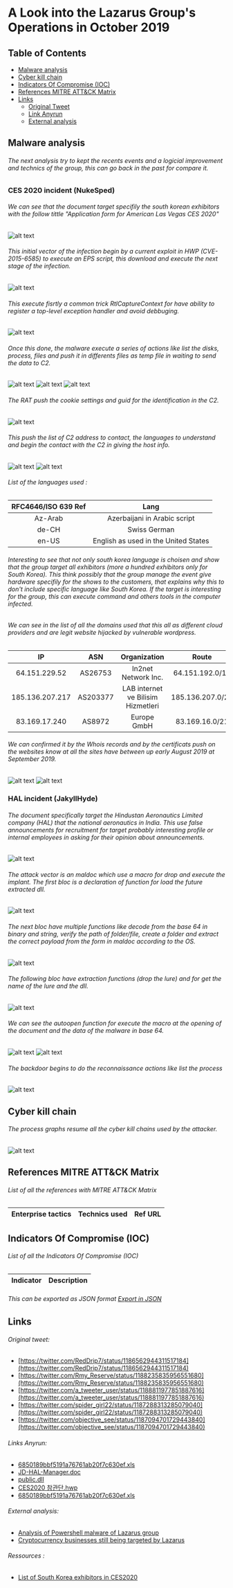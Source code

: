 # A Look into the Lazarus Group's Operations in October 2019
## Table of Contents
* [Malware analysis](#Malware-analysis)
* [Cyber kill chain](#Cyber-kill-chain)
* [Indicators Of Compromise (IOC)](#IOC)
* [References MITRE ATT&CK Matrix](#Ref-MITRE-ATTACK)
* [Links](#Links)
  + [Original Tweet](#Original-Tweet)
  + [Link Anyrun](#Links-Anyrun)
  + [External analysis](#Analysis)

## Malware analysis <a name="Malware-analysis"></a>
###### The next analysis try to kept the recents events and a logicial improvement and technics of the group, this can go back in the past for compare it.
### CES 2020 incident (NukeSped)
###### We can see that the document target specifily the south korean exhibitors with the follow tittle "Application form for American Las Vegas CES 2020"
![alt text](https://raw.githubusercontent.com/StrangerealIntel/CyberThreatIntel/master/North%20Korea/APT/Lazarus/23-10-19/Analysis/HWP/Doc.PNG)
###### This initial vector of the infection begin by a current exploit in HWP (CVE-2015-6585) to execute an EPS script, this download and execute the next stage of the infection.
![alt text](https://github.com/StrangerealIntel/CyberThreatIntel/blob/master/North%20Korea/APT/Lazarus/23-10-19/Analysis/HWP/EPS.PNG)
###### This execute fisrtly a common trick RtlCaptureContext for have ability to register a top-level exception handler and avoid debbuging.
![alt text](https://raw.githubusercontent.com/StrangerealIntel/CyberThreatIntel/master/North%20Korea/APT/Lazarus/23-10-19/Analysis/HWP/mal_anti-debug.png)
###### Once this done, the malware execute a series of actions like list the disks, process, files and push it in differents files as temp file in waiting to send the data to C2.
![alt text](https://raw.githubusercontent.com/StrangerealIntel/CyberThreatIntel/master/North%20Korea/APT/Lazarus/23-10-19/Analysis/HWP/mal_sysinfo.png)
![alt text](https://raw.githubusercontent.com/StrangerealIntel/CyberThreatIntel/master/North%20Korea/APT/Lazarus/23-10-19/Analysis/HWP/mal_disks.png)
![alt text](https://raw.githubusercontent.com/StrangerealIntel/CyberThreatIntel/master/North%20Korea/APT/Lazarus/23-10-19/Analysis/HWP/mal_finfFile.png)
###### The RAT push the cookie settings and guid for the identification in the C2.
![alt text](https://raw.githubusercontent.com/StrangerealIntel/CyberThreatIntel/master/North%20Korea/APT/Lazarus/23-10-19/Analysis/HWP/mal_pushguid.png)
###### This push the list of C2 address to contact, the languages to understand and begin the contact with the C2 in giving the host info. 
![alt text](https://raw.githubusercontent.com/StrangerealIntel/CyberThreatIntel/master/North%20Korea/APT/Lazarus/23-10-19/Analysis/HWP/mal_address.png)
![alt text](https://raw.githubusercontent.com/StrangerealIntel/CyberThreatIntel/master/North%20Korea/APT/Lazarus/23-10-19/Analysis/HWP/mal_Options.png)
###### List of the languages used :
|RFC4646/ISO 639 Ref|Lang|
|:-------------:|:-------------:|
|Az-Arab|Azerbaijani in Arabic script|
|de-CH|Swiss German|
|en-US|English as used in the United States|
###### Interesting to see that not only south korea language is choisen and show that the group target all exhibitors (more a hundred exhibitors only for South Korea). This think possibly that the group manage the event give hardware specifily for the shows to the customers, that explains why this to don't include specific language like South Korea. If the target is interesting for the group, this  can execute command and others tools in the computer infected.

###### We can see in the list of all the domains used that this all as different cloud providers and are legit website hijacked by vulnerable wordpress.
|IP|ASN|Organization|Route|City|Coordinates|Country|
|:-------------:|:-------------:|:-------------:|:-------------:|:-------------:|:-------------:|:-------------:|
|64.151.229.52|AS26753|In2net Network Inc.|64.151.192.0/18|Toronto|43.6861,-79.4025|Canada|
|185.136.207.217|AS203377|LAB internet ve Bilisim Hizmetleri|185.136.207.0/24|Eskiehir|39.7767,30.5206|Turkey|
|83.169.17.240|AS8972|Europe GmbH|83.169.16.0/21|Köln|50.9541,6.9103|Germany|
###### We can confirmed it by the Whois records and by the certificats push on the websites know at all the sites have between up early August 2019 at September 2019.
![alt text](https://raw.githubusercontent.com/StrangerealIntel/CyberThreatIntel/master/North%20Korea/APT/Lazarus/23-10-19/Analysis/HWP/HWP-cert.png)
![alt text](https://raw.githubusercontent.com/StrangerealIntel/CyberThreatIntel/master/North%20Korea/APT/Lazarus/23-10-19/Analysis/HWP/HWP-whois.png)
### HAL incident (JakyllHyde)
###### The document specifically target the Hindustan Aeronautics Limited company (HAL) that the national aeronautics in India. This use false announcements for recruitment for target probably interesting profile or internal employees in asking for their opinion about announcements.
![alt text](https://raw.githubusercontent.com/StrangerealIntel/CyberThreatIntel/master/North%20Korea/APT/Lazarus/23-10-19/Analysis/27-10-19/Maldoc_cover.png)
###### The attack vector is an maldoc which use a macro for drop and execute the implant. The first bloc is a declaration of function for load the future extracted dll.
![alt text](https://raw.githubusercontent.com/StrangerealIntel/CyberThreatIntel/master/North%20Korea/APT/Lazarus/23-10-19/Analysis/27-10-19/Maldoc_VBA_1.png)
###### The next bloc have multiple functions like decode from the base 64 in binary and string, verify the path of folder/file, create a folder and extract the correct payload from the form in maldoc according to the OS.
![alt text](https://raw.githubusercontent.com/StrangerealIntel/CyberThreatIntel/master/North%20Korea/APT/Lazarus/23-10-19/Analysis/27-10-19/Maldoc_VBA_2.png)
###### The following bloc have extraction functions (drop the lure) and for get the name of the lure and the dll.
![alt text](https://raw.githubusercontent.com/StrangerealIntel/CyberThreatIntel/master/North%20Korea/APT/Lazarus/23-10-19/Analysis/27-10-19/Maldoc_VBA_3.png)
###### We can see the autoopen function for execute the macro at the opening of the document and the data of the malware in base 64.
![alt text](https://raw.githubusercontent.com/StrangerealIntel/CyberThreatIntel/master/North%20Korea/APT/Lazarus/23-10-19/Analysis/27-10-19/Maldoc_VBA_4.png)
![alt text](https://raw.githubusercontent.com/StrangerealIntel/CyberThreatIntel/master/North%20Korea/APT/Lazarus/23-10-19/Analysis/27-10-19/Maldoc_VBA_5.png)
###### The backdoor begins to do the reconnaissance actions like list the process
![alt text](https://raw.githubusercontent.com/StrangerealIntel/CyberThreatIntel/master/North%20Korea/APT/Lazarus/23-10-19/Analysis/27-10-19/mal_process.png)
## Cyber kill chain <a name="Cyber-kill-chain"></a>
###### The process graphs resume all the cyber kill chains used by the attacker. 
![alt text]()
## References MITRE ATT&CK Matrix <a name="Ref-MITRE-ATTACK"></a>
###### List of all the references with MITRE ATT&CK Matrix

|Enterprise tactics|Technics used|Ref URL|
| :---------------: |:-------------| :------------- |

## Indicators Of Compromise (IOC) <a name="IOC"></a>
###### List of all the Indicators Of Compromise (IOC)
|Indicator|Description|
| ------------- |:-------------:|

###### This can be exported as JSON format [Export in JSON]()	
## Links <a name="Links"></a>
###### Original tweet: 
* [https://twitter.com/RedDrip7/status/1186562944311517184](https://twitter.com/RedDrip7/status/1186562944311517184) <a name="Original-Tweet"></a>
* [https://twitter.com/Rmy_Reserve/status/1188235835956551680](https://twitter.com/Rmy_Reserve/status/1188235835956551680) 
* [https://twitter.com/a_tweeter_user/status/1188811977851887616](https://twitter.com/a_tweeter_user/status/1188811977851887616) 
* [https://twitter.com/spider_girl22/status/1187288313285079040](https://twitter.com/spider_girl22/status/1187288313285079040) 
* [https://twitter.com/objective_see/status/1187094701729443840](https://twitter.com/objective_see/status/1187094701729443840) 
###### Links Anyrun: <a name="Links-Anyrun"></a>
* [6850189bbf5191a76761ab20f7c630ef.xls](https://app.any.run/tasks/27ea35e6-6211-468d-9b8a-8c4cf22764ce)
* [JD-HAL-Manager.doc](https://app.any.run/tasks/42c972b1-ec38-4637-9354-9de930ff50b2)
* [public.dll](https://app.any.run/tasks/9eb78213-df55-44c3-9465-e58eb0869e58)
* [CES2020 참관단.hwp](https://app.any.run/tasks/31be34b3-4d72-4831-8b76-6dfebe729b84)
* [6850189bbf5191a76761ab20f7c630ef.xls](https://app.any.run/tasks/a766e70e-b07f-4a59-80fb-b18597d85b08)

###### External analysis: <a name="Analysis"></a>

* [Analysis of Powershell malware of Lazarus group](https://blog.alyac.co.kr/2388 )
* [Cryptocurrency businesses still being targeted by Lazarus](https://securelist.com/cryptocurrency-businesses-still-being-targeted-by-lazarus/90019/)
###### Ressources :
* [List of South Korea exhibitors in CES2020](https://www.ces.tech/Show-Floor/Exhibitor-Directory.aspx?searchTerm=&sortBy=country&filter=South%20Korea)
